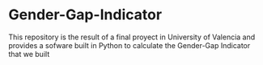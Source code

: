 # Gender-Gap-Indicator
This repository is the result of a final proyect in University of Valencia and provides a sofware built in Python to calculate the Gender-Gap Indicator that we built
